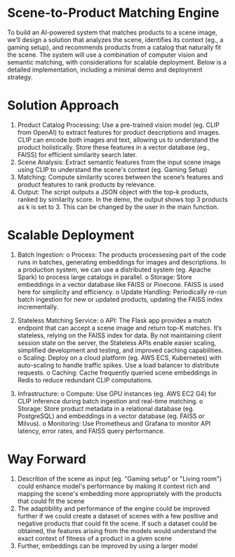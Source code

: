 # Scene-to-Product Matching Engine
To build an AI-powered system that matches products to a scene image, we’ll design a solution that analyzes the scene, identifies its context (eg., a gaming setup), and recommends products from a catalog that naturally fit the scene. The system will use a combination of computer vision and semantic matching, with considerations for scalable deployment. Below is a detailed implementation, including a minimal demo and deployment strategy.

# Solution Approach
1. Product Catalog Processing: Use a pre-trained vision model (eg. CLIP from OpenAI) to extract features for product descriptions and images. CLIP can encode both images and text, allowing us to understand the product holistically. 
Store these features in a vector database (eg., FAISS) for efficient similarity search later.
2. Scene Analysis: Extract semantic features from the input scene image using CLIP to understand the scene's context (eg. Gaming Setup)
3. Matching: Compute similarity scores between the scene’s features and product features to rank products by relevance. 
4. Output: The script outputs a JSON object with the top-k products, ranked by similarity score. In the demo, the output shows top 3 products as k is set to 3. This can be changed by the user in the main function.


# Scalable Deployment
1.	Batch Ingestion: 
      o	Process: The products processesing part of the code runs in batches, generating embeddings for images and descriptions. In a production system, we can use a distributed system (eg. Apache Spark) to process large catalogs in parallel.
      o	Storage: Store embeddings in a vector database like FAISS or Pinecone. FAISS is used here for simplicity and efficiency.
      o	Update Handling: Periodically re-run batch ingestion for new or updated products, updating the FAISS index incrementally.

2.	Stateless Matching Service: 
      o	API: The Flask app provides a match endpoint that can accept a scene image and return top-K matches. It’s stateless, relying on the FAISS index for data. By not maintaining client session state on the server, the Stateless APIs enable easier scaling, simplified development and testing, and improved caching capabilities.
      o	Scaling: Deploy on a cloud platform (eg. AWS ECS, Kubernetes) with auto-scaling to handle traffic spikes. Use a load balancer to distribute requests.
      o	Caching: Cache frequently queried scene embeddings in Redis to reduce redundant CLIP computations.

3.	Infrastructure:
      o	Compute: Use GPU instances (eg. AWS EC2 G4) for CLIP inference during batch ingestion and real-time matching.
      o	Storage: Store product metadata in a relational database (eg. PostgreSQL) and embeddings in a vector database (eg. FAISS or Milvus).
      o	Monitoring: Use Prometheus and Grafana to monitor API latency, error rates, and FAISS query performance.

# Way Forward
1. Descrition of the scene as input (eg. "Gaming setup" or "Living room") could enhance model's performance by making it context rich and mapping the scene's embedding more appropriately with the products that could fit the scene
2. The adaptibility and performance of the engine could be improved further if we could create a dataset of scenes with a few positive and negative products that could fit the scene. If such a dataset could be obtained, the features arising from the models would understand the exact context of fitness of a product in a given scene
3. Further, embeddings can be improved by using a larger model
